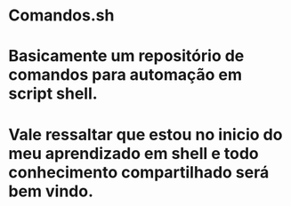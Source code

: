 # Comandos.sh

# Basicamente um repositório de comandos para automação em script shell.
# Vale ressaltar que estou no inicio do meu aprendizado em shell e todo conhecimento compartilhado será bem vindo. 
